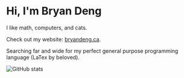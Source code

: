 # Hi, I'm Bryan Deng

I like math, computers, and cats.

Check out my website: [bryandeng.ca](https://bryandeng.ca).

Searching far and wide for my perfect general purpose programming language (LaTex by beloved).

![GitHub stats](https://github-readme-stats.vercel.app/api/top-langs/?username=Blackgaurd&layout=compact&langs_count=4)
